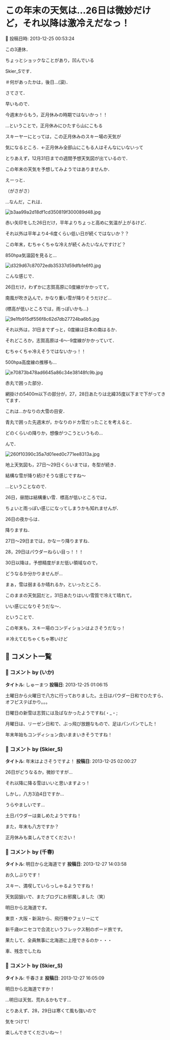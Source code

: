 # この年末の天気は…26日は微妙だけど，それ以降は激冷えだなっ！

📅 投稿日時: 2013-12-25 00:53:24

この3連休．


ちょっとショックなことがあり，凹んでいる


Skier_Sです．


＃何があったかは，後日…(涙)．





さてさて．


早いもので．


今週末からもう，正月休みの時期ではないかっ！！





…ということで，正月休みにひたすら山にこもる


スキーヤーにとっては，この正月休みのスキー場の天気が


気になるところ．←正月休み全部山にこもる人はそんなにいないって








とりあえず，12月31日までの週間予想天気図が出ているので．


この年末の天気を予想してみようではありませんか．





えーっと．


（がさがさ）


…なんだ，これは．




![b3aa99a2d18df1cd350819f300089d48.jpg](images/b3aa99a2d18df1cd350819f300089d48.jpg)




赤い矢印をした26日だけ，平年よりちょっと高めに気温が上がるけど．


それ以外は平年より4-6度くらい低い日が続くではないか？？


この年末，むちゃくちゃな冷えが続くみたいなんですけど？





850hpa気温図を見ると…




![d329d67c87072edb35337d59dfb1e6f0.jpg](images/d329d67c87072edb35337d59dfb1e6f0.jpg)




こんな感じで．


26日だけ，わずかに志賀高原に0度線がかかってて，


南風が吹き込んで，かなり重い雪が降りそうだけど…


(標高が低いところでは，雨っぽいかも…)




![9e1fb915df556f8c62d7db27724ba6b5.jpg](images/9e1fb915df556f8c62d7db27724ba6b5.jpg)




それ以外は，31日までずっと，0度線は日本の南はるか．


それどころか，志賀高原は-6～-9度線がかかっていて．


むちゃくちゃ冷えそうではないかっ！！





500hpa高度線の推移も…




![e70873b478ad6645a86c34e38148fc9b.jpg](images/e70873b478ad6645a86c34e38148fc9b.jpg)




赤丸で囲った部分．


網掛けの5400m以下の部分が，27，28日あたりは北緯35度以下まで下がってきてます．


これは…かなりの大雪の目安．


青丸で囲った先週末が，かなりのドカ雪だったことを考えると．


どのくらいの降りか，想像がつこうというもの…





んで．




![260f10390c35a7d01eed0c771ee8313a.jpg](images/260f10390c35a7d01eed0c771ee8313a.jpg)




地上天気図も，27日～29日くらいまでは，冬型が続き．


結構な雪が降り続けそうな感じですね～





…ということなので．


26日，昼間は結構重い雪．標高が低いところでは，


ちょいと雨っぽい感じになってしまうかも知れませんが．


26日の夜からは．


降りますね．


27日～29日までは，かなーり降りますね．





28，29日はパウダーねらい目っ！！！





30日以降は，予想精度がまだ低い領域なので，


どうなるか分かりませんが…


まぁ，雪は弱まるか晴れるか，といったところ．


このままの天気図だと，31日あたりはいい雪質で冷えて晴れて，


いい感じになりそうだな～．





ということで．


この年末も，スキー場のコンディションはよさそうだなっ！


＃冷えてむちゃくちゃ寒いけど

## 💬 コメント一覧

### 💬 コメント by (いか)
**タイトル**: しゅーまつ
**投稿日**: 2013-12-25 01:06:15

土曜日から火曜日で八方に行っておりました。土日はパウダー日和でひたすら、オフピステばかり。。。

日曜日の新雪は志賀には及ばなかったようですね(・_・;

月曜日は、リーゼン日和で、ぶっ飛び放題なもので、足はパンパンでした！



年末年始もコンディション良いままいきそうですね！

### 💬 コメント by (Skier_S)
**タイトル**: 年末はよさそうですよ！
**投稿日**: 2013-12-25 02:00:27

26日がどうなるか，微妙ですが…

それ以降に降る雪はいいと思いますよっ！



しかし，八方3泊4日ですか…

うらやましいです…

土日パウダーは楽しめたようですね！



また，年末も八方ですか？

正月休みも楽しんできてください！

### 💬 コメント by (千春)
**タイトル**: 明日から北海道です
**投稿日**: 2013-12-27 14:03:58

お久しぶりです！

スキー、満喫していらっしゃるようですね！

天気図狙いで、またブログにお邪魔しました（笑）



明日から北海道です。

東京・大阪・新潟から、飛行機やフェリーにて

新千歳orニセコで合流というフレックス制のボード旅です。

果たして、全員無事に北海道に上陸できるのか・・・



車、残念でしたね

### 💬 コメント by (Skier_S)
**タイトル**: 千春さま
**投稿日**: 2013-12-27 16:05:09

明日から北海道ですか！

…明日は天気、荒れるかもです…

とりあえず、28，29日は寒くて風も強いので

気をつけて!

楽しんできてくださいね～！

